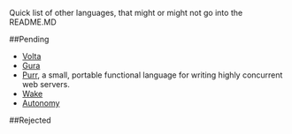 Quick list of other languages, that might or might not go into the README.MD 

##Pending
* [Volta](https://github.com/VoltLang/Volta)
* [Gura](https://github.com/gura-lang/gura)
* [Purr](https://github.com/robotlolita/purr), a small, portable functional language for writing highly concurrent web servers.
* [Wake](http://wakelang.com/)
* [Autonomy](https://github.com/Uberi/Autonomy)

##Rejected
